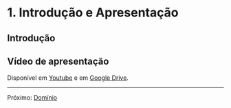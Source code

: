 # 1. Introdução e Apresentação

## Introdução


## Vídeo de apresentação

Disponível em [Youtube](https://www.youtube.com/watch?v=HSFDZRwWdwQ) e em [Google Drive](https://drive.google.com/file/d/1FBQWv1u2AVQUJrm3y2s_vyU3N3iZqyut/view?usp=sharing).

---
Próximo: [Domínio](2_dominio.md)  
